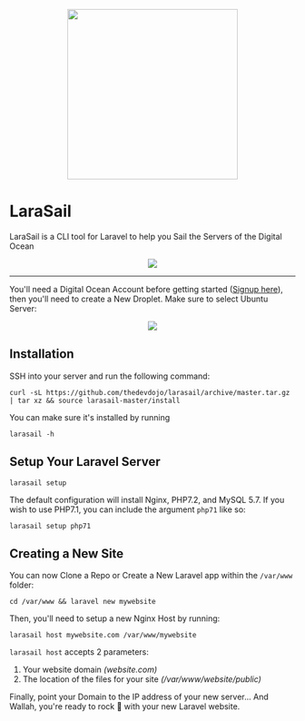 <p align="center"><img src="https://s3.amazonaws.com/larasail/logo.svg" width="300"></p>

# LaraSail

LaraSail is a CLI tool for Laravel to help you Sail the Servers of the Digital Ocean

<p align="center"><img src="https://s3.amazonaws.com/larasail/larasail-command.png"></p>

---

You'll need a Digital Ocean Account before getting started ([Signup here](https://m.do.co/c/6e2fb7e2925f)), then you'll need to create a New Droplet. Make sure to select Ubuntu Server:

<p align="center"><img src="https://s3.amazonaws.com/larasail/ubuntu-server.png"></p>

## Installation

SSH into your server and run the following command:

```
curl -sL https://github.com/thedevdojo/larasail/archive/master.tar.gz | tar xz && source larasail-master/install
```

You can make sure it's installed by running

```
larasail -h
```

## Setup Your Laravel Server

```
larasail setup
```

The default configuration will install Nginx, PHP7.2, and MySQL 5.7. If you wish to use PHP7.1, you can include the argument `php71` like so:

```
larasail setup php71
```

## Creating a New Site

You can now Clone a Repo or Create a New Laravel app within the `/var/www` folder:

```
cd /var/www && laravel new mywebsite
```

Then, you'll need to setup a new Nginx Host by running:

```
larasail host mywebsite.com /var/www/mywebsite
```

`larasail host` accepts 2 parameters:

1. Your website domain *(website.com)*
2. The location of the files for your site *(/var/www/website/public)*

Finally, point your Domain to the IP address of your new server... And Wallah, you're ready to rock 🤘 with your new Laravel website.
